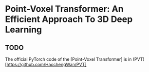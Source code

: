 # Point-Voxel Transformer: An Efficient Approach To 3D Deep Learning
## TODO

The official PyTorch code of the [Point-Voxel Transformer] is in (PVT)[https://github.com/HaochengWan/PVT]
